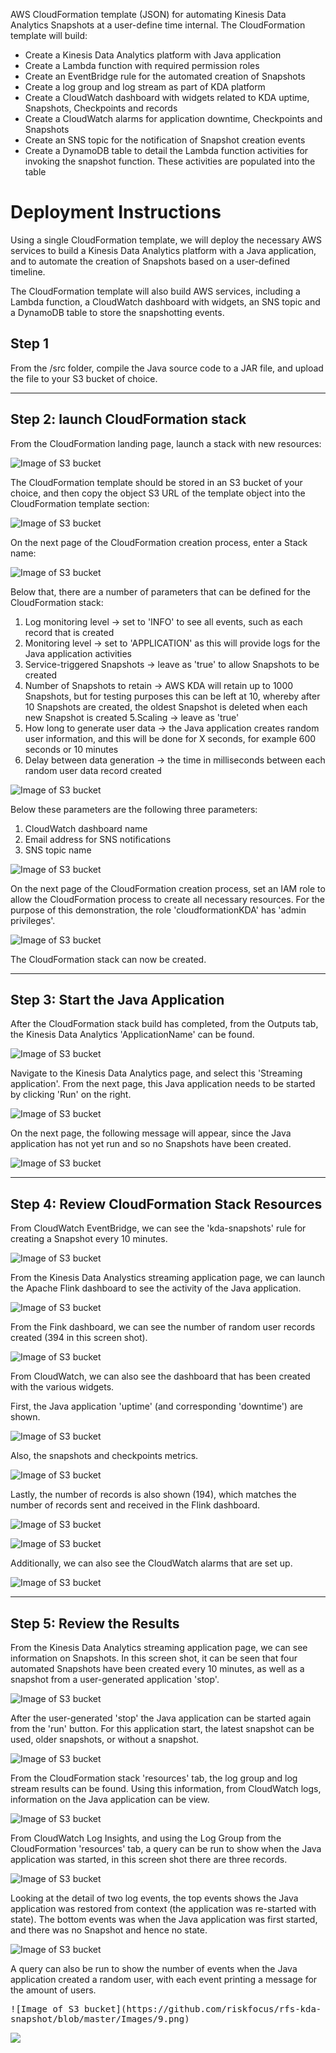 AWS CloudFormation template (JSON) for automating Kinesis Data Analytics Snapshots at a user-define time internal.
The CloudFormation template will build:

- Create a Kinesis Data Analytics platform with Java application
- Create a Lambda function with required permission roles
- Create an EventBridge rule for the automated creation of Snapshots
- Create a log group and log stream as part of KDA platform
- Create a CloudWatch dashboard with widgets related to KDA uptime, Snapshots, Checkpoints and records
- Create a CloudWatch alarms for application downtime, Checkpoints and Snapshots
- Create an SNS topic for the notification of Snapshot creation events
- Create a DynamoDB table to detail the Lambda function activities for invoking the snapshot function. These activities are populated into the table

# Deployment Instructions

Using a single CloudFormation template, we will deploy the necessary AWS services to build a Kinesis Data Analytics platform with a Java application, and to automate the creation of Snapshots based on a user-defined timeline.

The CloudFormation template will also build AWS services, including a Lambda function, a CloudWatch dashboard with widgets, an SNS topic and a DynamoDB table to store the snapshotting events.

## Step 1

From the /src folder, compile the Java source code to a JAR file, and upload the file to your S3 bucket of choice.

------------------------------------------------------------------------------------------------------------------


## Step 2: launch CloudFormation stack

From the CloudFormation landing page, launch a stack with new resources:



![Image of S3 bucket](https://github.com/riskfocus/rfs-kda-snapshot/blob/master/Images/100.png)



The CloudFormation template should be stored in an S3 bucket of your choice, and then copy the object S3 URL of the template object into the CloudFormation template section:



![Image of S3 bucket](https://github.com/riskfocus/rfs-kda-snapshot/blob/master/Images/14.png)



On the next page of the CloudFormation creation process, enter a Stack name:



![Image of S3 bucket](https://github.com/riskfocus/rfs-kda-snapshot/blob/master/Images/1.png)



Below that, there are a number of parameters that can be defined for the CloudFormation stack:

  1. Log monitoring level → set to 'INFO' to see all events, such as each record that is created
  2. Monitoring level → set to 'APPLICATION' as this will provide logs for the Java application activities
  3. Service-triggered Snapshots → leave as 'true' to allow Snapshots to be created
  4. Number of Snapshots to retain → AWS KDA will retain up to 1000 Snapshots, but for testing purposes this can be left at 10, whereby after 10 Snapshots are created, the oldest Snapshot is deleted when each new Snapshot is created
  5.Scaling → leave as 'true'
  6. How long to generate user data → the Java application creates random user information, and this will be done for X seconds, for example 600 seconds or 10 minutes
  7. Delay between data generation → the time in milliseconds between each random user data record created



![Image of S3 bucket](https://github.com/riskfocus/rfs-kda-snapshot/blob/master/Images/2.png)



Below these parameters are the following three parameters:

  1. CloudWatch dashboard name
  2. Email address for SNS notifications
  3. SNS topic name



![Image of S3 bucket](https://github.com/riskfocus/rfs-kda-snapshot/blob/master/Images/3.png)



On the next page of the CloudFormation creation process, set an IAM role to allow the CloudFormation process to create all necessary resources.
For the purpose of this demonstration, the role 'cloudformationKDA' has 'admin privileges'.



![Image of S3 bucket](https://github.com/riskfocus/rfs-kda-snapshot/blob/master/Images/4.png)



The CloudFormation stack can now be created.

--------------------------------------------


## Step 3: Start the Java Application

After the CloudFormation stack build has completed, from the Outputs tab, the Kinesis Data Analytics 'ApplicationName' can be found.



![Image of S3 bucket](https://github.com/riskfocus/rfs-kda-snapshot/blob/master/Images/16.png)



Navigate to the Kinesis Data Analytics page, and select this 'Streaming application'. From the next page, this Java application needs to be started by clicking 'Run' on the right.



![Image of S3 bucket](https://github.com/riskfocus/rfs-kda-snapshot/blob/master/Images/103.png)



On the next page, the following message will appear, since the Java application has not yet run and so no Snapshots have been created.



![Image of S3 bucket](https://github.com/riskfocus/rfs-kda-snapshot/blob/master/Images/5.png)

---------------------------------------------------------------------------------------------


## Step 4: Review CloudFormation Stack Resources

From CloudWatch EventBridge, we can see the 'kda-snapshots' rule for creating a Snapshot every 10 minutes.



![Image of S3 bucket](https://github.com/riskfocus/rfs-kda-snapshot/blob/master/Images/7.png)



From the Kinesis Data Analystics streaming application page, we can launch the Apache Flink dashboard to see the activity of the Java application.



![Image of S3 bucket](https://github.com/riskfocus/rfs-kda-snapshot/blob/master/Images/102.png)




From the Fink dashboard, we can see the number of random user records created (394 in this screen shot).



![Image of S3 bucket](https://github.com/riskfocus/rfs-kda-snapshot/blob/master/Images/106.png)



From CloudWatch, we can also see the dashboard that has been created with the various widgets.

First, the Java application 'uptime' (and corresponding 'downtime') are shown.



![Image of S3 bucket](https://github.com/riskfocus/rfs-kda-snapshot/blob/master/Images/19.png)



Also, the snapshots and checkpoints metrics.



![Image of S3 bucket](https://github.com/riskfocus/rfs-kda-snapshot/blob/master/Images/20.png)



Lastly, the number of records is also shown (194), which matches the number of records sent and received in the Flink dashboard.



![Image of S3 bucket](https://github.com/riskfocus/rfs-kda-snapshot/blob/master/Images/21.png)



![Image of S3 bucket](https://github.com/riskfocus/rfs-kda-snapshot/blob/master/Images/106.png)



Additionally, we can also see the CloudWatch alarms that are set up.



![Image of S3 bucket](https://github.com/riskfocus/rfs-kda-snapshot/blob/master/Images/8.png)


---------------------------------------------------------------------------------------------


## Step 5: Review the Results


From the Kinesis Data Analytics streaming application page, we can see information on Snapshots. In this screen shot, it can be seen that four automated Snapshots have been created every 10 minutes, as well as a snapshot from a user-generated application 'stop'.



![Image of S3 bucket](https://github.com/riskfocus/rfs-kda-snapshot/blob/master/Images/10.png)



After the user-generated 'stop' the Java application can be started again from the 'run' button. For this application start, the latest snapshot can be used, older snapshots, or without a snapshot.



![Image of S3 bucket](https://github.com/riskfocus/rfs-kda-snapshot/blob/master/Images/11.png)



From the CloudFormation stack 'resources' tab, the log group and log stream results can be found. Using this information, from CloudWatch logs, information on the Java application can be view.



![Image of S3 bucket](https://github.com/riskfocus/rfs-kda-snapshot/blob/master/Images/18.png)



From CloudWatch Log Insights, and using the Log Group from the CloudFormation 'resources' tab, a query can be run to show when the Java application was started, in this screen shot there are three records.



![Image of S3 bucket](https://github.com/riskfocus/rfs-kda-snapshot/blob/master/Images/12a.png)



Looking at the detail of two log events, the top events shows the Java application was restored from context (the application was re-started with state). The bottom events was when the Java application was first started, and there was no Snapshot and hence no state.



![Image of S3 bucket](https://github.com/riskfocus/rfs-kda-snapshot/blob/master/Images/104.png)


A query can also be run to show the number of events when the Java application created a random user, with each event printing a message for the amount of users.


<kbd>
![Image of S3 bucket](https://github.com/riskfocus/rfs-kda-snapshot/blob/master/Images/9.png)
</kbd>

<kbd><img src="https://github.com/riskfocus/rfs-kda-snapshot/blob/master/Images/9.png" /></kbd>
